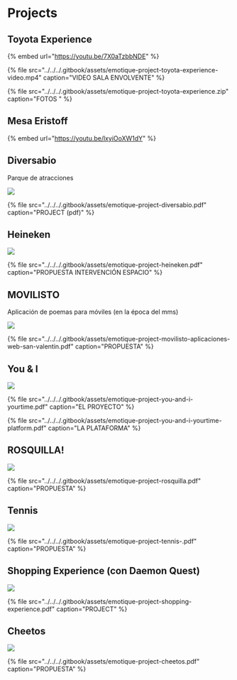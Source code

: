 # Projects

## Toyota Experience

{% embed url="https://youtu.be/7X0aTzbbNDE" %}

{% file src="../../../.gitbook/assets/emotique-project-toyota-experience-video.mp4" caption="VIDEO SALA ENVOLVENTE" %}

{% file src="../../../.gitbook/assets/emotique-project-toyota-experience.zip" caption="FOTOS " %}

## Mesa Eristoff

{% embed url="https://youtu.be/lxyiOoXW1dY" %}

## Diversabio

Parque de atracciones

![](../../../.gitbook/assets/emotique-project-diversabio-1-.jpg)

{% file src="../../../.gitbook/assets/emotique-project-diversabio.pdf" caption="PROJECT \(pdf\)" %}

## Heineken

![](../../../.gitbook/assets/emotique-project-heineken.jpg)

{% file src="../../../.gitbook/assets/emotique-project-heineken.pdf" caption="PROPUESTA INTERVENCIÓN ESPACIO" %}

## MOVILISTO

Aplicación de poemas para móviles \(en la época del mms\)

![](../../../.gitbook/assets/emotique-project-movilisto-aplicaciones-web-san-valentin.jpg)

{% file src="../../../.gitbook/assets/emotique-project-movilisto-aplicaciones-web-san-valentin.pdf" caption="PROPUESTA" %}

## You & I

![](../../../.gitbook/assets/emotique-project-you-and-i-yourtime.jpg)

{% file src="../../../.gitbook/assets/emotique-project-you-and-i-yourtime.pdf" caption="EL PROYECTO" %}

{% file src="../../../.gitbook/assets/emotique-project-you-and-i-yourtime-platform.pdf" caption="LA PLATAFORMA" %}

## ROSQUILLA!

![](../../../.gitbook/assets/emotique-project-rosquilla.jpg)

{% file src="../../../.gitbook/assets/emotique-project-rosquilla.pdf" caption="PROPUESTA" %}

## Tennis

![](../../../.gitbook/assets/emotique-project-tennis.jpg)

{% file src="../../../.gitbook/assets/emotique-project-tennis-.pdf" caption="PROPUESTA" %}

## Shopping Experience \(con Daemon Quest\)

![](../../../.gitbook/assets/emotique-project-shopping-experience.jpg)

{% file src="../../../.gitbook/assets/emotique-project-shopping-experience.pdf" caption="PROJECT" %}

## Cheetos

![](../../../.gitbook/assets/emotique-project-cheetos.jpg)

{% file src="../../../.gitbook/assets/emotique-project-cheetos.pdf" caption="PROPUESTA" %}

